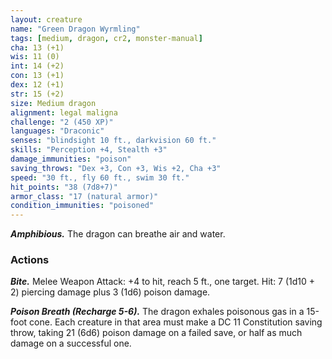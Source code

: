 ```yaml
---
layout: creature
name: "Green Dragon Wyrmling"
tags: [medium, dragon, cr2, monster-manual]
cha: 13 (+1)
wis: 11 (0)
int: 14 (+2)
con: 13 (+1)
dex: 12 (+1)
str: 15 (+2)
size: Medium dragon
alignment: legal maligna
challenge: "2 (450 XP)"
languages: "Draconic"
senses: "blindsight 10 ft., darkvision 60 ft."
skills: "Perception +4, Stealth +3"
damage_immunities: "poison"
saving_throws: "Dex +3, Con +3, Wis +2, Cha +3"
speed: "30 ft., fly 60 ft., swim 30 ft."
hit_points: "38 (7d8+7)"
armor_class: "17 (natural armor)"
condition_immunities: "poisoned"
---
```


***Amphibious.*** The dragon can breathe air and water.

### Actions

***Bite.*** Melee Weapon Attack: +4 to hit, reach 5 ft., one target. Hit: 7 (1d10 + 2) piercing damage plus 3 (1d6) poison damage.

***Poison Breath (Recharge 5-6).*** The dragon exhales poisonous gas in a 15-foot cone. Each creature in that area must make a DC 11 Constitution saving throw, taking 21 (6d6) poison damage on a failed save, or half as much damage on a successful one.